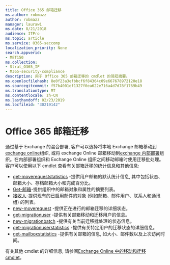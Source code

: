 ```yaml
---
title: Office 365 邮箱迁移
ms.author: robmazz
author: robmazz
manager: laurawi
ms.date: 8/21/2018
audience: ITPro
ms.topic: article
ms.service: O365-seccomp
localization_priority: None
search.appverid:
- MET150
ms.collection:
- Strat_O365_IP
- M365-security-compliance
description: 用于 Office 365 邮箱迁移的 cmdlet 的简短摘要。
ms.openlocfilehash: 8e0f23a3efbbcf6f84364c09e667678972120e18
ms.sourcegitcommit: f57b4001ef1327f0ea622e716a4d7d78f1769b49
ms.translationtype: MT
ms.contentlocale: zh-CN
ms.lasthandoff: 02/23/2019
ms.locfileid: "30219142"
---
```

# <a name="office-365-mailbox-migrations"></a>Office 365 邮箱迁移
通过基于 Exchange 的混合部署, 客户可以选择将本地 Exchange 邮箱移动到[exchange online](https://docs.microsoft.com/Exchange/exchange-online)组织, 或将 exchange Online 邮箱移动到[exchange 内部部署](https://docs.microsoft.com/Exchange/exchange-server)组织。在内部部署组织和 Exchange Online 组织之间移动邮箱时使用迁移批处理。客户可以使用以下 cmdlet 查看有关邮箱迁移的统计信息和其他信息:

- [get-moverequeststatistics](https://docs.microsoft.com/powershell/module/exchange/move-and-migration/Get-MoveRequestStatistics?view=exchange-ps) -提供用户邮箱的默认统计信息, 其中包括状态、邮箱大小、存档邮箱大小和完成百分比。
- [Get-邮箱](https://docs.microsoft.com/powershell/module/exchange/mailboxes/Get-Mailbox?view=exchange-ps
)-提供组织中的邮箱对象和属性的摘要列表。
- [接收人](https://docs.microsoft.com/powershell/module/exchange/users-and-groups/Get-Recipient?view=exchange-ps)-提供现有的已启用邮件的对象 (例如邮箱、邮件用户、联系人和通讯组) 的列表。
- [new-moverequest](https://docs.microsoft.com/powershell/module/exchange/move-and-migration/Get-MoveRequest?view=exchange-ps) -提供正在进行的邮箱迁移的详细状态。
- [get-migrationuser](https://docs.microsoft.com/powershell/module/exchange/move-and-migration/Get-MigrationUser?view=exchange-ps) -提供有关邮箱移动和迁移用户的信息。
- [new-migrationbatch](https://docs.microsoft.com/powershell/module/exchange/move-and-migration/Get-MigrationBatch?view=exchange-ps) -提供有关当前迁移批处理的状态信息。
- [get-migrationuserstatistics](https://docs.microsoft.com/powershell/module/exchange/move-and-migration/Get-MigrationUserStatistics?view=exchange-ps) -提供有关特定用户的迁移状态的详细信息。
- [get-mailboxstatistics](https://docs.microsoft.com/powershell/module/exchange/mailboxes/Get-MailboxStatistics?view=exchange-ps) -提供有关邮箱的信息, 如大小、邮件数以及上次访问时间。

有关其他 cmdlet 的详细信息, 请参阅[Exchange Online 中的移动和迁移 cmdlet](https://docs.microsoft.com/powershell/exchange/exchange-online/exchange-online-powershell?view=exchange-ps)。
